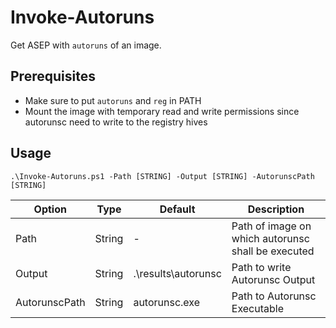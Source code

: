 # Invoke-Autoruns

Get ASEP with `autoruns` of an image.

## Prerequisites

- Make sure to put `autoruns` and `reg` in PATH
- Mount the image with temporary read and write permissions since autorunsc need to write to the registry hives

## Usage

`.\Invoke-Autoruns.ps1 -Path [STRING] -Output [STRING] -AutorunscPath [STRING]`

| Option        | Type   | Default             | Description                                        |
| ------------- | ------ | ------------------- | -------------------------------------------------- |
| Path          | String | -                   | Path of image on which autorunsc shall be executed |
| Output        | String | .\results\autorunsc | Path to write Autorunsc Output                     |
| AutorunscPath | String | autorunsc.exe       | Path to Autorunsc Executable                       |